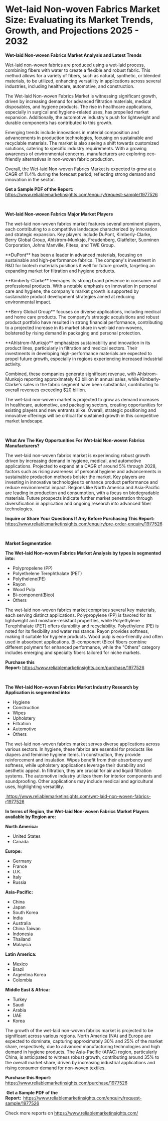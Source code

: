 <p><h1>Wet-laid Non-woven Fabrics Market Size: Evaluating its Market Trends, Growth, and Projections 2025 - 2032</h1></p><p><strong>Wet-laid Non-woven Fabrics Market Analysis and Latest Trends</strong></p>
<p><p>Wet-laid non-woven fabrics are produced using a wet-laid process, combining fibers with water to create a flexible and robust fabric. This method allows for a variety of fibers, such as natural, synthetic, or blended materials, to be utilized, enhancing versatility in applications across several industries, including healthcare, automotive, and construction.</p><p>The Wet-laid Non-woven Fabrics Market is witnessing significant growth, driven by increasing demand for advanced filtration materials, medical disposables, and hygiene products. The rise in healthcare applications, especially in surgical and hygiene-related uses, has propelled market expansion. Additionally, the automotive industry's push for lightweight and durable components has contributed to this growth.</p><p>Emerging trends include innovations in material composition and advancements in production technologies, focusing on sustainable and recyclable materials. The market is also seeing a shift towards customized solutions, catering to specific industry requirements. With a growing awareness of environmental concerns, manufacturers are exploring eco-friendly alternatives in non-woven fabric production.</p><p>Overall, the Wet-laid Non-woven Fabrics Market is expected to grow at a CAGR of 11.4% during the forecast period, reflecting strong demand and innovation in the sector.</p></p>
<p><strong>Get a Sample PDF of the Report:&nbsp;</strong> <a href="https://www.reliablemarketinsights.com/enquiry/request-sample/1977526?utm_campaign=2181&utm_medium=2&utm_source=Github&utm_content=ia&utm_term=03042025&utm_id=wet-laid-non-woven-fabrics">https://www.reliablemarketinsights.com/enquiry/request-sample/1977526</a></p>
<p>&nbsp;</p>
<p><strong>Wet-laid Non-woven Fabrics Major Market Players</strong></p>
<p><p>The wet-laid non-woven fabrics market features several prominent players, each contributing to a competitive landscape characterized by innovation and strategic expansion. Key players include DuPont, Kimberly-Clarke, Berry Global Group, Ahlstrom-Munksjo, Freudenberg, Glatfelter, Suominen Corporation, Johns Manville, Fitesa, and TWE Group.</p><p>**DuPont** has been a leader in advanced materials, focusing on sustainable and high-performance fabrics. The company's investment in R&D for biotech materials positions it well for future growth, targeting an expanding market for filtration and hygiene products.</p><p>**Kimberly-Clarke** leverages its strong brand presence in consumer and professional products. With a notable emphasis on innovation in personal care and hygiene, the company's market growth is supported by sustainable product development strategies aimed at reducing environmental impact.</p><p>**Berry Global Group** focuses on diverse applications, including medical and home care products. The company's strategic acquisitions and robust product portfolio have resulted in strong financial performance, contributing to a projected increase in its market share in wet-laid non-wovens, bolstered by rising demand in packaging and personal protection.</p><p>**Ahlstrom-Munksjo** emphasizes sustainability and innovation in its product lines, particularly in filtration and medical sectors. Their investments in developing high-performance materials are expected to propel future growth, especially in regions experiencing increased industrial activity.</p><p>Combined, these companies generate significant revenue, with Ahlstrom-Munksjo reporting approximately €3 billion in annual sales, while Kimberly-Clarke's sales in the fabric segment have been substantial, contributing to overall revenues exceeding $20 billion.</p><p>The wet-laid non-woven market is projected to grow as demand increases in healthcare, automotive, and packaging sectors, creating opportunities for existing players and new entrants alike. Overall, strategic positioning and innovative offerings will be critical for sustained growth in this competitive market landscape.</p></p>
<p>&nbsp;</p>
<p><strong>What Are The Key Opportunities For Wet-laid Non-woven Fabrics Manufacturers?</strong></p>
<p><p>The wet-laid non-woven fabrics market is experiencing robust growth driven by increasing demand in hygiene, medical, and automotive applications. Projected to expand at a CAGR of around 5% through 2028, factors such as rising awareness of personal hygiene and advancements in sustainable production methods bolster the market. Key players are investing in innovative technologies to enhance product performance and reduce environmental impact. Regions like North America and Asia-Pacific are leading in production and consumption, with a focus on biodegradable materials. Future prospects indicate further market penetration through diversification in application and ongoing research into advanced fiber technologies.</p></p>
<p><strong>Inquire or Share Your Questions If Any Before Purchasing This Report:</strong> <a href="https://www.reliablemarketinsights.com/enquiry/pre-order-enquiry/1977526?utm_campaign=2181&utm_medium=2&utm_source=Github&utm_content=ia&utm_term=03042025&utm_id=wet-laid-non-woven-fabrics">https://www.reliablemarketinsights.com/enquiry/pre-order-enquiry/1977526</a></p>
<p>&nbsp;</p>
<p><strong>Market Segmentation</strong></p>
<p><strong>The Wet-laid Non-woven Fabrics Market Analysis by types is segmented into:</strong></p>
<p><ul><li>Polypropelene (PP)</li><li>Polyethelene Terephthalate (PET)</li><li>Polythelene(PE)</li><li>Rayon</li><li>Wood Pulp</li><li>Bi-component(Bico)</li><li>Others</li></ul></p>
<p><p>The wet-laid non-woven fabrics market comprises several key materials, each serving distinct applications. Polypropylene (PP) is favored for its lightweight and moisture-resistant properties, while Polyethylene Terephthalate (PET) offers durability and recyclability. Polyethylene (PE) is noted for its flexibility and water resistance. Rayon provides softness, making it suitable for hygiene products. Wood pulp is eco-friendly and often used in absorbent applications. Bi-component (Bico) fibers combine different polymers for enhanced performance, while the "Others" category includes emerging and specialty fibers tailored for niche markets.</p></p>
<p><strong>Purchase this Report:&nbsp;</strong><a href="https://www.reliablemarketinsights.com/purchase/1977526?utm_campaign=2181&utm_medium=2&utm_source=Github&utm_content=ia&utm_term=03042025&utm_id=wet-laid-non-woven-fabrics">https://www.reliablemarketinsights.com/purchase/1977526</a></p>
<p>&nbsp;</p>
<p><strong>The Wet-laid Non-woven Fabrics Market Industry Research by Application is segmented into:</strong></p>
<p><ul><li>Hygiene</li><li>Construction</li><li>Wipes</li><li>Upholstery</li><li>Filtration</li><li>Automotive</li><li>Others</li></ul></p>
<p><p>The wet-laid non-woven fabrics market serves diverse applications across various sectors. In hygiene, these fabrics are essential for products like diapers and feminine hygiene items. In construction, they provide reinforcement and insulation. Wipes benefit from their absorbency and softness, while upholstery applications leverage their durability and aesthetic appeal. In filtration, they are crucial for air and liquid filtration systems. The automotive industry utilizes them for interior components and soundproofing. Other applications may include medical and agricultural uses, highlighting versatility.</p></p>
<p><a href="https://www.reliablemarketinsights.com/wet-laid-non-woven-fabrics-r1977526?utm_campaign=2181&utm_medium=2&utm_source=Github&utm_content=ia&utm_term=03042025&utm_id=wet-laid-non-woven-fabrics">&nbsp;https://www.reliablemarketinsights.com/wet-laid-non-woven-fabrics-r1977526</a></p>
<p><strong>In terms of Region, the Wet-laid Non-woven Fabrics Market Players available by Region are:</strong></p>
<p>
    <p> <strong> North America: </strong>
        <ul>
            <li>United States</li>
            <li>Canada</li>
        </ul>
        </p> 
    <p> <strong> Europe: </strong>
        <ul>
            <li>Germany</li>
            <li>France</li>
            <li>U.K.</li>
            <li>Italy</li>
            <li>Russia</li>
        </ul>
        </p> 
    <p> <strong> Asia-Pacific: </strong>
        <ul>
            <li>China</li>
            <li>Japan</li>
            <li>South Korea</li>
            <li>India</li>
            <li>Australia</li>
            <li>China Taiwan</li>
            <li>Indonesia</li>
            <li>Thailand</li>
            <li>Malaysia</li>
        </ul>
        </p> 
    <p> <strong> Latin America: </strong>
        <ul>
            <li>Mexico</li>
            <li>Brazil</li>
            <li>Argentina Korea</li>
            <li>Colombia</li>
        </ul>
        </p> 
    <p> <strong> Middle East & Africa: </strong>
        <ul>
            <li>Turkey</li>
            <li>Saudi</li>
            <li>Arabia</li>
            <li>UAE</li>
            <li>Korea</li>
        </ul>
    </p>
    </p>
<p><p>The growth of the wet-laid non-woven fabrics market is projected to be significant across various regions. North America (NA) and Europe are expected to dominate, capturing approximately 30% and 25% of the market share, respectively, due to advanced manufacturing technologies and high demand in hygiene products. The Asia-Pacific (APAC) region, particularly China, is anticipated to witness robust growth, contributing around 35% to the overall market share, driven by increasing industrial applications and rising consumer demand for non-woven textiles.</p></p>
<p><strong>Purchase this Report: </strong><a href="https://www.reliablemarketinsights.com/purchase/1977526?utm_campaign=2181&utm_medium=2&utm_source=Github&utm_content=ia&utm_term=03042025&utm_id=wet-laid-non-woven-fabrics">https://www.reliablemarketinsights.com/purchase/1977526</a></p>
<p>&nbsp;<strong>Get a Sample PDF of the Report:&nbsp;&nbsp;</strong><a href="https://www.reliablemarketinsights.com/enquiry/request-sample/1977526?utm_campaign=2181&utm_medium=2&utm_source=Github&utm_content=ia&utm_term=03042025&utm_id=wet-laid-non-woven-fabrics">https://www.reliablemarketinsights.com/enquiry/request-sample/1977526</a></p>
<p><strong></strong></p>
<p>Check more reports on <a href="https://www.reliablemarketinsights.com/?utm_campaign=2181&utm_medium=2&utm_source=Github&utm_content=ia&utm_term=03042025&utm_id=wet-laid-non-woven-fabrics">https://www.reliablemarketinsights.com/</a></p>
